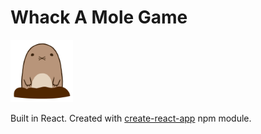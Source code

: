 # Whack A Mole Game

<img src="https://github.com/dionisiatara/WhackAMoleGame/blob/develop/src/pictures/mole.png" width="100">

Built in React.
Created with [create-react-app](https://www.npmjs.com/package/create-react-app) npm module.